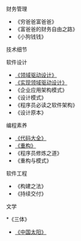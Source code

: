 
财务管理
* 《穷爸爸富爸爸》
* 《富爸爸的财务自由之路》
* 《小狗钱钱》

技术细节

软件设计

* [《领域驱动设计》](./book_review/领域驱动设计.md)
* [《实现领域驱动设计》](./book_review/实现领域驱动设计.md)
* 《企业应用架构模式》
* 《设计模式》
* 《程序员必读之软件架构》
* 《设计原本》

编程素养

* [《代码大全》](./book_review/代码大全.md)
* [《重构》](./book_review/重构.md)
* 《程序员修炼之道》
* 《重构与模式》

软件工程

* 《构建之法》
* 《持续交付》


文学

*《三体》
* [《中国太阳》](./book_review/中国太阳.md)